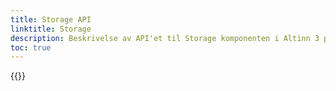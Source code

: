 ```yaml
---
title: Storage API
linktitle: Storage
description: Beskrivelse av API'et til Storage komponenten i Altinn 3 platformen.
toc: true
---
```


{{<children />}}